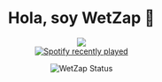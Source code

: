 <div align="center">
<h1 align="center">Hola, soy WetZap</a> 👋</h1>
<div align="center">
<img src="https://i.pinimg.com/736x/f3/55/16/f355166a28428889a70deab6c7531baf.jpg">


<div align="center">
  <a href="https://open.spotify.com/user/31e44ifw4p5bw5fuiymq2piulnfu">
    <img src="https://spotify-recently-played-readme.vercel.app/api?user=31e44ifw4p5bw5fuiymq2piulnfu&count=2&unique=true" alt="Spotify recently played"  />
  </a>
</div>

![WetZap Status](https://github-readme-stats.vercel.app/api?username=WetZap&show_icons=true&theme=transparent)

<!--
**WetZap/WetZap** is a ✨ _special_ ✨ repository because its `README.md` (this file) appears on your GitHub profile.


Here are some ideas to get you started:

- 🔭 I’m currently working on ...
- 🌱 I’m currently learning ...
- 👯 I’m looking to collaborate on ...
- 🤔 I’m looking for help with ...
- 💬 Ask me about ...
- 📫 How to reach me: ...
- 😄 Pronouns: ...
- ⚡ Fun fact: ...
-->
